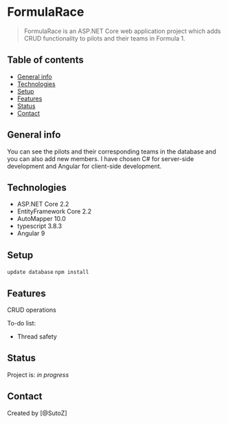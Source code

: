 # FormulaRace
> FormulaRace is an ASP.NET Core web application project which adds CRUD functionality to pilots and their teams in Formula 1.

## Table of contents
* [General info](#general-info)
* [Technologies](#technologies)
* [Setup](#setup)
* [Features](#features)
* [Status](#status)
* [Contact](#contact)

## General info
You can see the pilots and their corresponding teams in the database and you can also add new members. I have chosen C# for server-side development and Angular for client-side development.

## Technologies
* ASP.NET Core 2.2
* EntityFramework Core 2.2
* AutoMapper 10.0
* typescript 3.8.3
* Angular 9

## Setup

``` update database ```
``` npm install ```

## Features
CRUD operations


To-do list:
* Thread safety

## Status
Project is: _in progress_

## Contact
Created by [@SutoZ]
